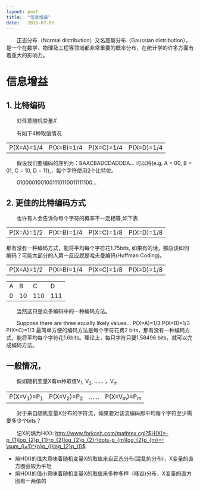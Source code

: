 ```yaml
---
layout: post
title:  "信息增益"
date:   2015-07-07
---
```

<style type="text/css">
p{
	text-indent: 2em;
}
.post img {
  margin-bottom: 0rem;
}
</style>

<p class="intro">
	<span class="dropcap">正</span>态分布（Normal distribution）又名高斯分布（Gaussian distribution），是一个在数学、物理及工程等领域都非常重要的概率分布，在统计学的许多方面有着重大的影响力。
</p>


# 信息增益

## 1. 比特编码

对任意随机变量<i>X</i>

有如下4种取值情况
<table class="table-bordered table-condensed table">
	<tr>
		<td>P(X=A)=1/4</td>
		<td>P(X=B)=1/4</td>
		<td>P(X=C)=1/4</td>
		<td>P(X=D)=1/4</td>
	</tr>
</table>

假设我们要编码的序列为：BAACBADCDADDDA…
可以将(e.g. A = 00, B = 01, C = 10, D = 11),，每个字符使用2个比特位。

0100001001001110110011111100…


## 2.	更佳的比特编码方式
也许有人会告诉你每个字符的概率不一定相等,如下表
<table class="table-bordered table-condensed table">
	<tr>
		<td>P(X=A)=1/2</td>
		<td>P(X=B)=1/4</td>
		<td>P(X=C)=1/8</td>
		<td>P(X=D)=1/8</td>
	</tr>
</table>
那有没有一种编码方式，能将平均每个字符花1.75bits, 如果有的话，那应该如何编码？可能大部分的人第一反应就是哈夫曼编码(Huffman Coding)。
<table class="table-bordered table-condensed table">
	<tr>
		<td>P(X=A)=1/2</td>
		<td>P(X=B)=1/4</td>
		<td>P(X=C)=1/8</td>
		<td>P(X=D)=1/8</td>
	</tr>
</table>

<table>
	<tr>
		<td>A</td>
		<td>B</td>
		<td>C</td>
		<td>D</td>
	</tr>
	<tr>
		<td>0</td>
		<td>10</td>
		<td>110</td>
		<td>111</td>
	</tr>
</table>

当然这只是众多编码中的一种编码方法。


Suppose there are three equally likely values…
P(X=A)=1/3	P(X=B)=1/3	P(X=C)=1/3
最简单方便的编码方法是每个字符花费2 bits，那有没有一种编码方式，能将平均每个字符花1.6bits。理论上，每只字符只要1.58496 bits，就可以完成编码方法。



## 一般情况，
假如随机变量X有m种取值V<sub>1</sub>, V<sub>2</sub>, …… ，V<sub>m</sub>

<table class="table-bordered table-condensed table">
	<tr>
		<td>P(X=V<sub>1</sub>)=P<sub>1</sub></td>
		<td>P(X=V<sub>2</sub>)=P<sub>2</sub></td>
		<td>……</td>
		<td>P(X=V<sub>m</sub>)=P<sub>m</sub></td>
	</tr>
</table>

对于来自随机变量X分布的字符流，如果要对该流编码那平均每个字符至少需要多少个bits？

记X的熵为H(X):
http://www.forkosh.com/mathtex.cgi?$H(X)=-p_{1}log_{2}p_{1}-p_{2}log_{2}p_{2}-\dots-p_{m}log_{2}p_{m}=-\sum_{i=1}^{n}p_{i}log_{2}p_{i}$

* 熵H(X)的值大意味着随机变量X的取值来自正态分布(混乱的分布)，X变量的直方图会较为平坦
* 熵H(X)的值小意味着随机变量X的取值来多种多样（峰谷)分布，X变量的直方图有一两值的

